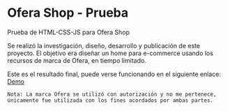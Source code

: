 # Ofera Shop - Prueba
Prueba de HTML-CSS-JS para Ofera Shop

Se realizó la investigación, diseño, desarrollo y publicación de este proyecto. El objetivo era diseñar un home para e-commerce usando los recursos de marca de Ofera, en tiempo limitado.

Este es el resultado final, puede verse funcionando en el siguiente enlace: 
[Demo](https://quirky-jones-e729be.netlify.app)

```
Nota: La marca Ofera se utilizó con autorización y no me pertenece,
únicamente fue utilizada con los fines acordados por ambas partes.
```
